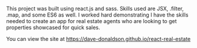 This project was built using react.js and sass. Skills used are JSX, .filter, .map, and some ES6 as well. I worked hard demonstrating I have the skills needed to create an app for real estate agents who are looking to get properties showcased for quick sales. 

You can view the site at https://dave-donaldson.github.io/react-real-estate
